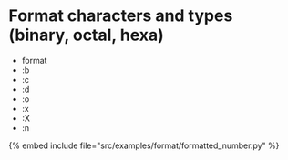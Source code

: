 # Format characters and types (binary, octal, hexa)


* format
* :b
* :c
* :d
* :o
* :x
* :X
* :n

{% embed include file="src/examples/format/formatted_number.py" %}



